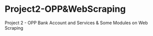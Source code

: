 # Project2-OPP&WebScraping
Project 2 - OPP Bank Account and Services &amp; Some Modules on Web Scraping 
